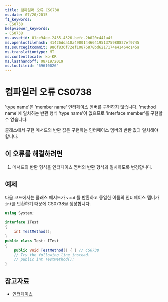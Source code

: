 ```yaml
---
title: 컴파일러 오류 CS0738
ms.date: 07/20/2015
f1_keywords:
- CS0738
helpviewer_keywords:
- CS0738
ms.assetid: 01ce94ee-2435-4326-befc-2b020c441a4f
ms.openlocfilehash: 41426dda10a49001446641951375980827ef9745
ms.sourcegitcommit: 986f836f72ef10876878bd6217174e41464c145a
ms.translationtype: MT
ms.contentlocale: ko-KR
ms.lasthandoff: 08/19/2019
ms.locfileid: "69610026"
---
```

# <a name="compiler-error-cs0738"></a>컴파일러 오류 CS0738
'type name'은 'member name' 인터페이스 멤버를 구현하지 않습니다. 'method name'에 일치하는 반환 형식 'type name'이 없으므로 'interface member'를 구현할 수 없습니다.  
  
 클래스에서 구현 메서드의 반환 값은 구현하는 인터페이스 멤버의 반환 값과 일치해야 합니다.  
  
## <a name="to-correct-this-error"></a>이 오류를 해결하려면  
  
1. 메서드의 반환 형식을 인터페이스 멤버의 반환 형식과 일치하도록 변경합니다.  
  
## <a name="example"></a>예제  
 다음 코드에서는 클래스 메서드가 `void` 를 반환하고 동일한 이름의 인터페이스 멤버가 `int`를 반환하기 때문에 CS0738을 생성합니다.  
  
```csharp  
using System;  
  
interface ITest  
{  
    int TestMethod();  
}  
public class Test: ITest  
{  
    public void TestMethod() { } // CS0738  
    // Try the following line instead.  
    // public int TestMethod();  
}  
```  
  
## <a name="see-also"></a>참고자료

- [인터페이스](../programming-guide/interfaces/index.md)
